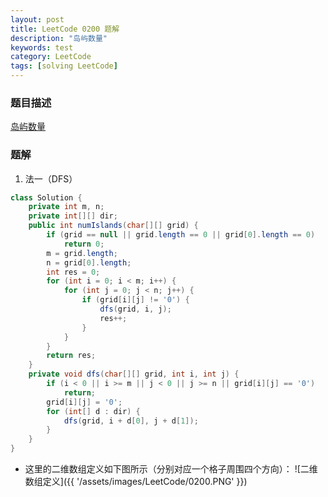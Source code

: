 ```yaml
---
layout: post
title: LeetCode 0200 题解
description: "岛屿数量"
keywords: test
category: LeetCode
tags: [solving LeetCode]
---
```


### 题目描述
[岛屿数量](https://leetcode-cn.com/problems/number-of-islands/)

### 题解
1. 法一（DFS）
```java
class Solution {
    private int m, n;
    private int[][] dir;
    public int numIslands(char[][] grid) {
        if (grid == null || grid.length == 0 || grid[0].length == 0)
            return 0;
        m = grid.length;
        n = grid[0].length;
        int res = 0;
        for (int i = 0; i < m; i++) {
            for (int j = 0; j < n; j++) {
                if (grid[i][j] != '0') {
                    dfs(grid, i, j);
                    res++;
                }
            }
        }
        return res;
    }
    private void dfs(char[][] grid, int i, int j) {
        if (i < 0 || i >= m || j < 0 || j >= n || grid[i][j] == '0')
            return;
        grid[i][j] = '0';
        for (int[] d : dir) {
            dfs(grid, i + d[0], j + d[1]);
        }
    }
}
```
* 这里的二维数组定义如下图所示（分别对应一个格子周围四个方向）：
![二维数组定义]({{ '/assets/images/LeetCode/0200.PNG' }})